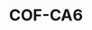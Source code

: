 ---
layout: well
facility_url: facilities/colbert
permalink: facilities/colbert/cof-ca6
coordinates: [
    -87.8480556,
    34.7263889
]
title: "COF-CA6"
location: "Colbert County, AL"
site_name:  "Colbert Fossil Plant"
owner_operator: "Tennessee Valley Authority (TVA)"
site_summary: ""
download_data: ""
designation: "Upgradient"
legend: "Upgradient, In Compliance"
drinking_water_health_standards_exceeded_1: ""
health_base_standard_exceeded_1: ""
number_of_times_in_exceedance_1": ""
number_of_times_monitored_1: ""
max_exceedance_amount_1: ""
max_allowable_amount_1: ""
unit_of_measurement_1: ""
drinking_water_health_standards_exceeded_2: ""
health_base_standard_exceeded_2: ""
number_of_times_in_exceedance_2: ""
number_of_times_monitored_2: ""
max_exceedance_amount_2: ""
max_allowable_amount_2: ""
unit_of_measurement_2: ""
drinking_water_health_standards_exceeded_3: ""
health_base_standard_exceeded_3: ""
number_of_times_in_exceedance_3: ""
number_of_times_monitored_3: ""
max_exceedance_amount_3: ""
max_allowable_amount_3: ""
unit_of_measurement_3: "mg/L"
drinking_water_health_standards_exceeded_4: ""
health_base_standard_exceeded_4: ""
number_of_times_in_exceedance_4: ""
number_of_times_monitored_4: ""
max_exceedance_amount_4: ""
max_allowable_amount_4: ""
unit_of_measurement_4: ""
drinking_water_health_standards_exceeded_5: ""
health_base_standard_exceeded_5: ""
number_of_times_in_exceedance_5: ""
number_of_times_monitored_5: ""
max_exceedance_amount_5: ""
max_allowable_amount_5: ""
unit_of_measurement_5: ""
---